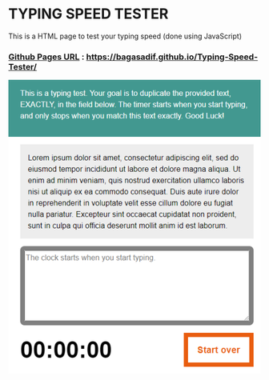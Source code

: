 # TYPING SPEED TESTER

This is a HTML page to test your typing speed (done using JavaScript)

### [Github Pages URL](https://bagasadif.github.io/Typing-Speed-Tester/) : https://bagasadif.github.io/Typing-Speed-Tester/

![The Page Image](image.png)
